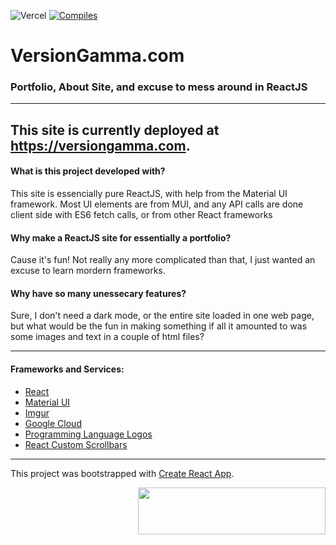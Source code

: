 ![Vercel](https://therealsujitk-vercel-badge.vercel.app/?app=website-versiongamma) [![Compiles](https://github.com/versiongamma/Website/actions/workflows/compiles.yml/badge.svg)](https://github.com/versiongamma/Website/actions/workflows/compiles.yml)

# VersionGamma.com 
### Portfolio, About Site, and excuse to mess around in ReactJS
---

This site is currently deployed at https://versiongamma.com.
---

#### What is this project developed with?
This site is essencially pure ReactJS, with help from the Material UI framework. Most UI elements are from MUI, and any API calls are done client side with ES6 fetch calls, or from other React frameworks

#### Why make a ReactJS site for essentially a portfolio?
Cause it's fun! Not really any more complicated than that, I just wanted an excuse to learn mordern frameworks.

#### Why have so many unessecary features?
Sure, I don't need a dark mode, or the entire site loaded in one web page, but what would be the fun in making something if all it amounted to was some images and text in a couple of html files?


---

#### Frameworks and Services:

- [React](https://reactjs.org/)
- [Material UI](https://material-ui.com/)
- [Imgur](https://imgur.com)
- [Google Cloud](https://cloud.google.com/)
- [Programming Language Logos](https://github.com/abranhe/programming-languages-logos)
- [React Custom Scrollbars](https://www.npmjs.com/package/react-custom-scrollbars)

---

This project was bootstrapped with [Create React App](https://github.com/facebook/create-react-app).

<img align="right" width="300" height="75" src="https://i.imgur.com/XSfLngf.png"></img>